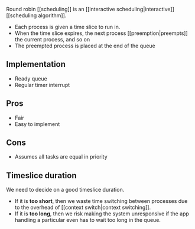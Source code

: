 Round robin [[scheduling]] is an [[interactive scheduling|interactive]] [[scheduling algorithm]].

- Each process is given a time slice to run in.
- When the time slice expires, the next process [[preemption|preempts]] the current process, and so on
- The preempted process is placed at the end of the queue

## Implementation
- Ready queue
- Regular timer interrupt

## Pros
- Fair
- Easy to implement

## Cons
- Assumes all tasks are equal in priority

## Timeslice duration
We need to decide on a good timeslice duration.

- If it is **too short**, then we waste time switching between processes due to the overhead of [[context switch|context switching]].
- If it is **too long**, then we risk making the system unresponsive if the app handling a particular even has to wait too long in the queue.
